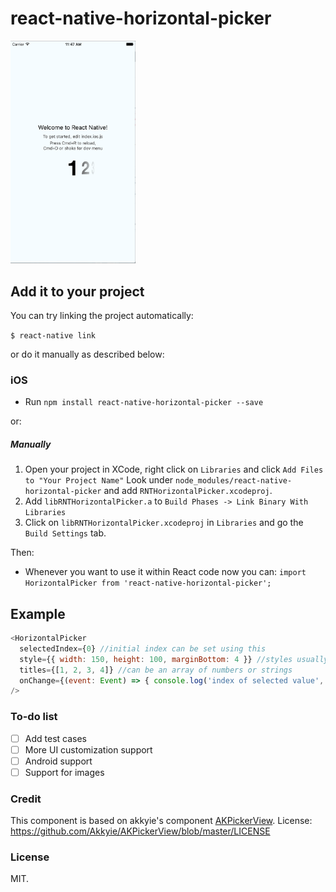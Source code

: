 # react-native-horizontal-picker

<img src="./Screenshot.png" width="200" alt="Screenshot" />

## Add it to your project

You can try linking the project automatically:

`$ react-native link`

or do it manually as described below:

### iOS

- Run `npm install react-native-horizontal-picker --save`

or:

##### Manually

1. Open your project in XCode, right click on `Libraries` and click `Add
   Files to "Your Project Name"` Look under `node_modules/react-native-horizontal-picker` and add `RNTHorizontalPicker.xcodeproj`.
2. Add `libRNTHorizontalPicker.a` to `Build Phases -> Link Binary With Libraries`
3. Click on `libRNTHorizontalPicker.xcodeproj` in `Libraries` and go the `Build
   Settings` tab.

Then:


- Whenever you want to use it within React code now you can: `import HorizontalPicker from 'react-native-horizontal-picker';`

## Example

```javascript
<HorizontalPicker
  selectedIndex={0} //initial index can be set using this
  style={{ width: 150, height: 100, marginBottom: 4 }} //styles usually given to View component
  titles={[1, 2, 3, 4]} //can be an array of numbers or strings
  onChange={(event: Event) => { console.log('index of selected value', event.nativeEvent.newIndex); }}
/>
```

### To-do list

- [ ] Add test cases
- [ ] More UI customization support
- [ ] Android support
- [ ] Support for images

### Credit
This component is based on akkyie's component [AKPickerView](https://github.com/Akkyie/AKPickerView.git).
License: https://github.com/Akkyie/AKPickerView/blob/master/LICENSE

### License

MIT.
